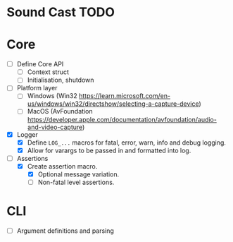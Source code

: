 # Sound Cast TODO

# Core
- [ ] Define Core API
    - [ ] Context struct
    - [ ] Initialisation, shutdown
- [ ] Platform layer
    - [ ] Windows (Win32 https://learn.microsoft.com/en-us/windows/win32/directshow/selecting-a-capture-device)
    - [ ] MacOS (AvFoundation https://developer.apple.com/documentation/avfoundation/audio-and-video-capture)
- [x] Logger
    - [x] Define `LOG_...` macros for fatal, error, warn, info and debug logging.
    - [x] Allow for varargs to be passed in and formatted into log.
- [ ] Assertions
    - [x] Create assertion macro.
        - [x] Optional message variation.
        - [ ] Non-fatal level assertions.
# CLI
- [ ] Argument definitions and parsing

